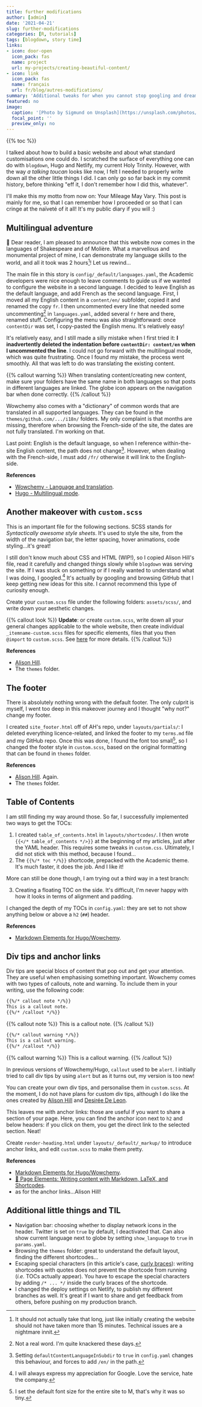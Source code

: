 ```yaml
---
title: further modifications
author: [admin]
date: '2021-04-21'
slug: further-modifications
categories: [R, tutorials]
tags: [blogdown, story time]
links:
- icon: door-open
  icon_pack: fas
  name: project
  url: my-projects/creating-beautiful-content/
- icon: link
  icon_pack: fas
  name: français
  url: fr/blog/autres-modifications/
summary: 'Additional tweaks for when you cannot stop googling and dreaming of what your website could be.'
featured: no
image:
  caption: '[Photo by Sigmund on Unsplash](https://unsplash.com/photos/4BSULrfDc7w)'
  focal_point: ''
  preview_only: no
---
```


{{% toc %}}

I talked about how to build a basic website and about what standard customisations one could do. I scratched the surface of everything one can do with `blogdown`, Hugo and Netlify, my current Holy Trinity. However, with the way _a talking toucan_ looks like now, I felt I needed to properly write down all the other little things I did. I can only go so far back in my commit history, before thinking "eff it, I don't remember how I did this, whatever".

I'll make this my motto from now on: Your Mileage May Vary. This post is mainly for me, so that I can remember how I proceeded or so that I can cringe at the naïveté of it all! It's my public diary if you will :)

## Multilingual adventure

:scroll: Dear reader, I am pleased to announce that this website now comes in the languages of Shakespeare and of Molière. What a marvellous and monumental project of mine, I can demonstrate my language skills to the world, and all it took was 2 hours[^1]! Let us rewind...

The main file in this story is `config/_default/languages.yaml`, the Academic developers were nice enough to leave comments to guide us if we wanted to configure the website in a second language. I decided to leave English as the default language, and add French as the second language. First, I moved all my English content in a `content/en/` subfolder, copied it and renamed the copy `fr`. I then uncommented every line that needed some uncommenting[^2] in `languages.yaml`, added several `fr` here and there, renamed stuff. Configuring the menu was also straightforward: once `contentDir` was set, I copy-pasted the English menu. It's relatively easy!

It's relatively easy, and I still made a silly mistake when I first tried it: **I inadvertently deleted the indentation before `contentDir: content/en` when I uncommented the line**. I could not go forward with the multilingual mode, which was quite frustrating. Once I found my mistake, the process went smoothly. All that was left to do was translating the existing content.

{{% callout warning %}}
When translating content/creating new content, make sure your folders have the same name in both languages so that posts in different languages are linked. The globe icon appears on the navigation bar when done correctly.
{{% /callout %}}

Wowchemy also comes with a "dictionary" of common words that are translated in all supported languages. They can be found in the `themes/github.com/.../i18n/` folders. My only complaint is that months are missing, therefore when browsing the French-side of the site, the dates are not fully translated. I'm working on that.

Last point: English is the default language, so when I reference within-the-site English content, the path does not change[^3]. However, when dealing with the French-side, I must add `/fr/` otherwise it will link to the English-side.

**References**

* [Wowchemy - Language and translation](https://wowchemy.com/docs/guide/language/).
* [Hugo - Multilingual mode](https://gohugo.io/content-management/multilingual/).

[^1]: It should not actually take that long, just like initially creating the website should not have taken more than 15 minutes. Technical issues are a nightmare innit.
[^2]: Not a real word. I'm quite knackered these days.
[^3]: Setting `defaultContentLanguageInSubdir` to `true` in `config.yaml` changes this behaviour, and forces to add `/en/` in the path.

## Another makeover with `custom.scss`

This is an important file for the following sections. SCSS stands for _Syntactically awesome style sheets_. It's used to style the site, from the width of the navigation bar, the letter spacing, hover animations, code styling...it's great!

I still don't know much about CSS and HTML (WIP!), so I copied Alison Hill's file, read it carefully and changed things slowly while `blogdown` was serving the site. If I was stuck on something or if I really wanted to understand what I was doing, I googled.[^4] It's actually by googling and browsing GitHub that I keep getting new ideas for this site. I cannot recommend this type of curiosity enough.

Create your `custom.scss` file under the following folders: `assets/scss/`, and write down your aesthetic changes.

{{% callout look %}}
**Update**: or create `custom.scss`, write down all your general changes applicable to the whole website, then create individual `_itemname-custom.scss` files for specific elements, files that you then `@import` to `custom.scss`. See [here](/blog/further-modifications-2/#making-customscss-more-readable) for more details.
{{% /callout %}}

**References**

* [Alison Hill](https://github.com/rbind/apreshill).
* The `themes` folder.

[^4]: I will always express my appreciation for Google. Love the service, hate the company.

## The footer

There is absolutely nothing wrong with the default footer. The only culprit is myself, I went too deep in this makeover journey and I thought "why not?" change my footer.

I created `site_footer.html` off of AH's repo, under `layouts/partials/`: I deleted everything licence-related, and linked the footer to my `terms.md` file and my GitHub repo. Once this was done, I found the font too small[^5], so I changed the footer style in `custom.scss`, based on the original formatting that can be found in `themes` folder.

**References**

* [Alison Hill](https://github.com/rbind/apreshill). Again.
* The `themes` folder.

[^5]: I set the default font size for the entire site to M, that's why it was so tiny.

## Table of Contents

I am still finding my way around those. So far, I successfully implemented two ways to get the TOCs:

1. I created `table_of_contents.html` in `layouts/shortcodes/`. I then wrote `{{</* table_of_contents */>}}` at the beginning of my articles, just after the YAML header. This requires some tweaks in `custom.css`. Ultimately, I did not stick with this method, because I found...
2. The `{{%/* toc */%}}` shortcode, prepacked with the Academic theme. It's much faster, it does the job. And I like it!

More can still be done though, I am trying out a third way in a test branch:

3. Creating a floating TOC on the side. It's difficult, I'm never happy with how it looks in terms of alignment and padding.

I changed the depth of my TOCs in `config.yaml`: they are set to not show anything below or above a `h2` (`##`) header.

**References**

* [Markdown Elements for Hugo/Wowchemy](https://iphysresearch.github.io/blog/post/writting-markdown/#table-of-contents).

## Div tips and anchor links

Div tips are special blocs of content that pop out and get your attention. They are useful when emphasising something important. Wowchemy comes with two types of callouts, note and warning. To include them in your writing, use the following code:

```html
{{%/* callout note */%}}
This is a callout note.
{{%/* /callout */%}}
```
{{% callout note %}}
This is a callout note.
{{% /callout %}}

```html
{{%/* callout warning */%}}
This is a callout warning.
{{%/* /callout */%}}
```
{{% callout warning %}}
This is a callout warning.
{{% /callout %}}

In previous versions of Wowchemy/Hugo, `callout` used to be `alert`. I initially tried to call div tips by using `alert` but as it turns out, my version is too new!

You can create your own div tips, and personalise them in `custom.scss`. At the moment, I do not have plans for custom div tips, although I do like the ones created by [Alison Hill](https://alison.rbind.io/) and [Desirée De Leon](http://desiree.rbind.io/post/2019/making-tip-boxes-with-bookdown-and-rmarkdown/).

This leaves me with anchor links: those are useful if you want to share a section of your page. Here, you can find the anchor icon next to `h2` and below headers: if you click on them, you get the direct link to the selected section. Neat!

Create `render-heading.html` under `layouts/_default/_markup/` to introduce anchor links, and edit `custom.scss` to make them pretty.

**References**

* [Markdown Elements for Hugo/Wowchemy](https://iphysresearch.github.io/blog/post/writting-markdown/#callouts).
* [📸 Page Elements: Writing content with Markdown, LaTeX, and Shortcodes](https://wowchemy.com/docs/content/writing-markdown-latex/).
* as for the anchor links...Alison Hill!

## Additional little things and TIL

* Navigation bar: choosing whether to display network icons in the header. Twitter is set on `true` by default, I deactivated that. Can also show current language next to globe by setting `show_language` to `true` in `params.yaml`.
* Browsing the `themes` folder: great to understand the default layout, finding the different shortcodes...
* Escaping special characters (in this article's case, [curly braces](https://github.com/gohugoio/hugoDocs/blob/master/content/en/content-management/shortcodes.md)): writing shortcodes with quotes does not prevent the shortcode from running (_i.e._ TOCs actually appear). You have to escape the special characters by adding `/* ... */` inside the curly braces of the shortcode.
* I changed the deploy settings on Netlify, to publish my different branches as well. It's great if I want to share and get feedback from others, before pushing on my production branch.
